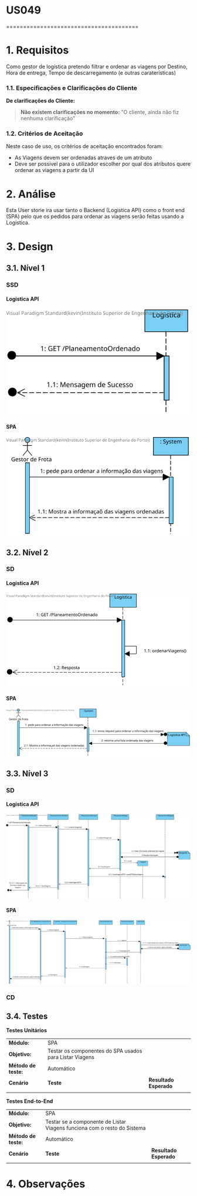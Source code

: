 # US049
=======================================


# 1. Requisitos

Como gestor de logística pretendo filtrar e ordenar as viagens por Destino, Hora de entrega, Tempo de descarregamento (e outras caraterísticas)

### 1.1. Especificações e Clarificações do Cliente  


 **De clarificações do Cliente:**
 
>**Não existem clarificações no momento:** "O cliente, ainda não fiz nenhuma clarificação"
>

### 1.2. Critérios de Aceitação

Neste caso de uso, os critérios de aceitação encontrados foram:

- As Viagens devem ser ordenadas atraves de um atributo
- Deve ser possivel para o utilizador escolher por qual dos atributos quere ordenar as viagens a partir da UI



# 2. Análise

Esta User storie ira usar tanto o Backend (Logistica API) como o front end (SPA) pelo que os pedidos para ordenar as viagens serão feitas usando a Logistica.

# 3. Design

## 3.1. Nível 1

### SSD
#### Logistica API
![US049 - LG - SSD](US049_SSD_GET_N1_VP_V1.svg)
#### SPA
![US049 - SPA - SSD](US049_SSD_ListarOrd_N1_VP_V1.svg)

## 3.2. Nível 2

### SD
#### Logistica API
![US049 - LG - SD](US049_SD_GET_N2_VP_V1.svg)
#### SPA
![US049 - SPA - SD](US049_SD_ListarOrd_N2_VP_V1.svg)

## 3.3. Nível 3

### SD

#### Logistica API
![US049 - LG - SD](US049_SD_GET_N3_VP_V1.svg)

#### SPA
![US049 - SPA - SD](US049_SD_ListarOrd_N3_VP_V1.svg)

### CD


## 3.4. Testes 

**Testes Unitários**

| | | |
| --- | --- | --- |
| **Módulo:** | SPA |
| **Objetivo:** | Testar os componentes do SPA usados para Listar Viagens |
| **Método de teste:** | Automático |
| **Cenário** | **Teste** | **Resultado Esperado** |
|  |  |  |


**Testes End-to-End**

| | | |
| --- | --- | --- |
| **Módulo:** | SPA |
| **Objetivo:** | Testar se a componente de Listar Viagens funciona com o resto do Sistema  |
| **Método de teste:** | Automático |
| **Cenário** | **Teste** | **Resultado Esperado** |
|  |  |  |

# 4. Observações

